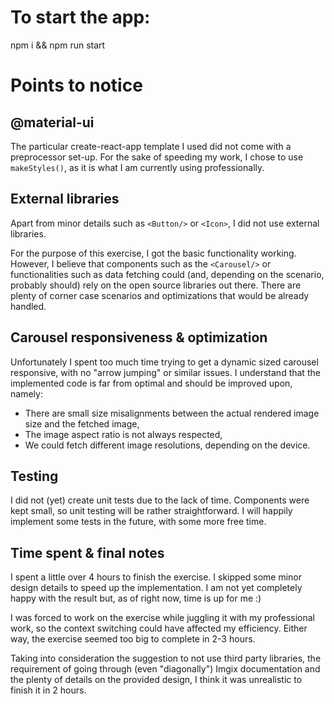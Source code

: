 # To start the app:

npm i && npm run start

# Points to notice

## @material-ui

The particular create-react-app template I used did not come with a preprocessor set-up. For the sake of speeding my work, I chose to use `makeStyles()`, as it is what I am currently using professionally.

## External libraries

Apart from minor details such as `<Button/>` or `<Icon>`, I did not use external libraries.

For the purpose of this exercise, I got the basic functionality working. However, I believe that components such as the `<Carousel/>` or functionalities such as data fetching could (and, depending on the scenario, probably should) rely on the open source libraries out there. There are plenty of corner case scenarios and optimizations that would be already handled.

## Carousel responsiveness & optimization

Unfortunately I spent too much time trying to get a dynamic sized carousel responsive, with no "arrow jumping" or similar issues. I understand that the implemented code is far from optimal and should be improved upon, namely:

- There are small size misalignments between the actual rendered image size and the fetched image,
- The image aspect ratio is not always respected,
- We could fetch different image resolutions, depending on the device.

## Testing

I did not (yet) create unit tests due to the lack of time. Components were kept small, so unit testing will be rather straightforward.
I will happily implement some tests in the future, with some more free time.

## Time spent & final notes

I spent a little over 4 hours to finish the exercise.
I skipped some minor design details to speed up the implementation.
I am not yet completely happy with the result but, as of right now, time is up for me :)

I was forced to work on the exercise while juggling it with my professional work, so the context switching could have affected my efficiency. Either way, the exercise seemed too big to complete in 2-3 hours.

Taking into consideration the suggestion to not use third party libraries, the requirement of going through (even "diagonally") Imgix documentation and the plenty of details on the provided design, I think it was unrealistic to finish it in 2 hours.
